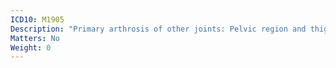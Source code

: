 ```yaml
---
ICD10: M1905
Description: "Primary arthrosis of other joints: Pelvic region and thigh"
Matters: No
Weight: 0
---
```


